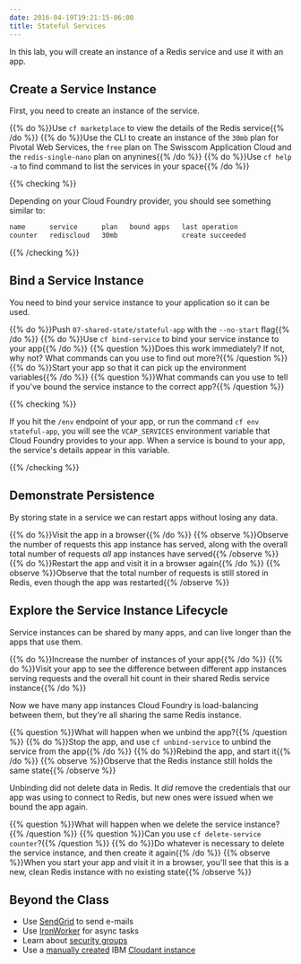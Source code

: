 ```yaml
---
date: 2016-04-19T19:21:15-06:00
title: Stateful Services
---
```


In this lab,  you will create an instance of a Redis service and use it with an app.

## Create a Service Instance

First, you need to create an instance of the service.

{{% do %}}Use `cf marketplace` to view the details of the Redis service{{% /do %}}
{{% do %}}Use the CLI to create an instance of the `30mb` plan for Pivotal Web Services, the `free` plan on The Swisscom Application Cloud and the `redis-single-nano` plan on anynines{{% /do %}}
{{% do %}}Use `cf help -a` to find command to list the services in your space{{% /do %}}

{{% checking %}}

Depending on your Cloud Foundry provider, you should see something similar to:

```sh
name      service      plan   bound apps   last operation
counter   rediscloud   30mb                create succeeded
```

{{% /checking %}}

## Bind a Service Instance

You need to bind your service instance to your application so it can be used.

{{% do %}}Push `07-shared-state/stateful-app` with the `--no-start` flag{{% /do %}}
{{% do %}}Use `cf bind-service` to bind your service instance to your app{{% /do %}}
{{% question %}}Does this work immediately? If not, why not? What commands can you use to find out more?{{% /question %}}
{{% do %}}Start your app so that it can pick up the environment variables{{% /do %}}
{{% question %}}What commands can you use to tell if you've bound the service instance to the correct app?{{% /question %}}

{{% checking %}}

If you hit the `/env` endpoint of your app, or run the command `cf env stateful-app`, you will see the `VCAP_SERVICES` environment variable that Cloud Foundry provides to your app. When a service is bound to your app, the service's details appear in this variable.

{{% /checking %}}

## Demonstrate Persistence

By storing state in a service we can restart apps without losing any data.

{{% do %}}Visit the app in a browser{{% /do %}}
{{% observe %}}Observe the number of requests this app instance has served, along with the overall total number of requests _all_ app instances have served{{% /observe %}}
{{% do %}}Restart the app and visit it in a browser again{{% /do %}}
{{% observe %}}Observe that the total number of requests is still stored in Redis, even though the app was restarted{{% /observe %}}

## Explore the Service Instance Lifecycle

Service instances can be shared by many apps, and can live longer than the apps that use them.

{{% do %}}Increase the number of instances of your app{{% /do %}}
{{% do %}}Visit your app to see the difference between different app instances serving requests and the overall hit count in their shared Redis service instance{{% /do %}}

Now we have many app instances Cloud Foundry is load-balancing between them, but they're all sharing the same Redis instance.

{{% question %}}What will happen when we unbind the app?{{% /question %}}
{{% do %}}Stop the app, and use `cf unbind-service` to unbind the service from the app{{% /do %}}
{{% do %}}Rebind the app, and start it{{% /do %}}
{{% observe %}}Observe that the Redis instance still holds the same state{{% /observe %}}

Unbinding did not delete data in Redis. It _did_ remove the credentials that our app was using to connect to Redis, but new ones were issued when we bound the app again.

{{% question %}}What will happen when we delete the service instance?{{% /question %}}
{{% question %}}Can you use `cf delete-service counter`?{{% /question %}}
{{% do %}}Do whatever is necessary to delete the service instance, and then create it again{{% /do %}}
{{% observe %}}When you start your app and visit it in a browser, you'll see that this is a new, clean Redis instance with no existing state{{% /observe %}}

## Beyond the Class

* Use [SendGrid](https://sendgrid.com/) to send e-mails
* Use [IronWorker](https://www.iron.io/worker/) for async tasks
* Learn about [security groups](https://docs.cloudfoundry.org/adminguide/app-sec-groups.html)
* Use a [manually created](https://docs.pivotal.io/pivotalcf/devguide/services/user-provided.html) IBM [Cloudant instance](https://cloudant.com/)
